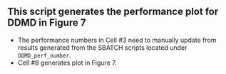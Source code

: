 ## This script generates the performance plot for DDMD in Figure 7
- The performance numbers in Cell #3 need to manually update from results generated from the SBATCH scripts located under `DDMD_perf_number`.
- Cell #8 generates plot in Figure 7.
